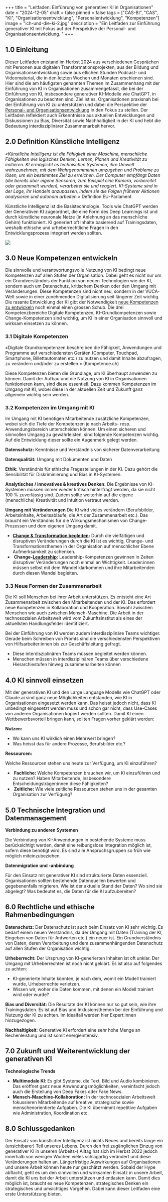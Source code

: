 +++
title = "Leitfaden: Einführung von generativer KI in Organisationen"
date = "2024-12-05"
draft = false
pinned = false
tags = ["CAS-BI", "CAS", "KI", "Organisationsentwicklung", "Personalentwicklung", "Kompetenzen"]
image = "ich-und-die-ki-2.jpg"
description = "Ein Leitfaden zur Einführung generativer KI mit Fokus auf der Perspektive der Personal- und Organisationsentwicklung. "
+++
## 1.0 Einleitung

Dieser Leitfaden entstand im Herbst 2024 aus verschiedenen Gesprächen mit Personen aus digitalen Transformationsprojekten, aus der Bildung und Organisationsentwicklung sowie aus etlichen Stunden Podcast- und Videomaterial, die in den letzten Wochen und Monaten erschienen sind. Hier sind die am häufigsten genannten Themen im Zusammenhang mit der Einführung von KI in Organisationen zusammengefasst, die bei der Einführung von KI, insbesondere generativer KI-Modelle wie ChatGPT, in Organisationen zu beachten sind. Ziel ist es, Organisationen praxisnah bei der Einführung von KI zu unterstützen und dabei die Perspektive der [Personal- und Organisationsentwicklung](https://www.bensblog.ch/tags/organisationsentwicklung/) in den Fokus zu stellen. Der Leitfaden reflektiert auch Erkenntnisse aus aktuellen Entwicklungen und Diskussionen zu Bias, Diversität sowie Nachhaltigkeit in der KI und hebt die Bedeutung interdisziplinärer Zusammenarbeit hervor​.

## 2.0 Definition Künstliche Intelligenz

*«Künstliche Intelligenz ist die Fähigkeit einer Maschine, menschliche Fähigkeiten wie logisches Denken, Lernen, Planen und Kreativität zu imitieren. KI ermöglicht es technischen Systemen, ihre Umwelt wahrzunehmen, mit dem Wahrgenommenen umzugehen und Probleme zu lösen, um ein bestimmtes Ziel zu erreichen. Der Computer empfängt Daten (die bereits über eigene Sensoren, zum Beispiel eine Kamera, vorbereitet oder gesammelt wurden), verarbeitet sie und reagiert. KI-Systeme sind in der Lage, ihr Handeln anzupassen, indem sie die Folgen früherer Aktionen analysieren und autonom arbeiten.»* Definition EU-Parlament

Künstliche Intelligenz ist die Basistechnologie. Tools wie ChatGPT werden der Generativen KI zugeordnet, die eine Form des Deep Learnings ist und durch künstliche neuronale Netze (in Anlehnung an das menschliche Gehirn) funktioniert. KI generiert oft Inhalte basierend auf Trainingsdaten, weshalb ethische und urheberrechtliche Fragen in den Entwicklungsprozess integriert werden sollten. 

![](ku-nstliche-intelligenz_u-bersicht-2.jpg)

## 3.0 Neue Kompetenzen entwickeln

Die sinnvolle und verantwortungsvolle Nutzung von KI bedingt neue Kompetenzen auf allen Stufen der Organisation. Dabei geht es nicht nur um ein Grundverständnis der Funktion von neuen Technologien wie der KI, sondern auch um Datenschutz, kritischem Denken oder den Umgang mit Veränderungen. Diese Kompetenzen sind nicht neu, sondern in der VUCA-Welt sowie in einer zunehmenden Digitalisierung seit längerer Zeit wichtig. Die rasante Entwicklung der KI gibt der Notwendigkeit [neue Kompetenzen zu entwickeln](https://www.bensblog.ch/tags/kompetenzentwicklung/) noch einmal einen grossen Schub. Die drei Kompetenzbereiche Digitale Kompetenzen, KI-Grundkompetenzen sowie Change-Kompetenzen sind wichtig, um KI in einer Organisation sinnvoll und wirksam einsetzen zu können.

### 3.1 Digitale Kompetenzen

«Digitale Grundkompetenzen beschreiben die Fähigkeit, Anwendungen und Programme auf verschiedensten Geräten (Computer, Touchpad, Smartphone, Billettautomaten etc.) zu nutzen und damit Inhalte abzufragen, zu verändern und/oder zu erstellen.» (Kompetence.ch)

Diese Kompetenzen bieten die Grundlage, um KI überhaupt anwenden zu können. Damit der Aufbau und die Nutzung von KI in Organisationen funktionieren kann, sind diese essentiell. Dazu kommen Kompetenzen im Umgang mit KI, wobei diese in der aktuellen Zeit und Zukunft ganz allgemein wichtig sein werden.

### 3.2 Kompetenzen im Umgang mit KI

Im Umgang mit KI benötigen Mitarbeitende zusätzliche Kompetenzen, wobei sich die Tiefe der Kompetenzen je nach Arbeits- resp. Anwendungsbereich unterscheiden können. Um einen sicheren und sinnvollen Umgang zu gewährleisten, sind folgende Kompetenzen wichtig. Auf die Entwicklung dieser sollte ein Augenmerk gelegt werden.

**Datenschutz:** Kenntnisse und Verständnis von sicherer Datenverarbeitung

**Datenqualität:** Umgang mit Dokumenten und Daten

**Ethik:** Verständnis für ethische Fragestellungen in der KI. Dazu gehört die Sensibilität für Diskriminierung und Bias in KI-Systemen.

**Analytisches / innovatives & kreatives Denken:** Die Ergebnisse von KI-Systemen müssen immer wieder kritisch hinterfragt werden, da sie nicht 100 % zuverlässig sind. Zudem sollte weiterhin auf die eigene (menschliche) Kreativität und Intuition vertraut werden. 

**Umgang mit Veränderungen** Die KI wird vieles verändern (Berufsbilder, Arbeitsinhalte, Arbeitsabläufe, die Art der Zusammenarbeit etc.). Das braucht ein Verständnis für die Wirkungsmechanismen von Change-Prozessen und dem eigenen Umgang damit.

* **[Change & Transformation begleiten](https://www.bensblog.ch/tags/change/):** Durch die vielfältigen und disruptiven Veränderungen durch die KI ist es wichtig, Change- und Transformationsthemen in der Organisation auf menschlicher Ebene Aufmerksamkeit zu schenken. 
*  **Change-[Leadership](https://www.bensblog.ch/tags/leadership/):** Leadership-Kompetenzen gewinnen in Zeiten disruptiver Veränderungen noch einmal an Wichtigkeit. Leader:innen müssen selbst mit dem Wandel klarkommen und ihre Mitarbeitenden durch diesen Wandel begleiten. 

### 3.3 Neue Formen der Zusammenarbeit

Die KI soll Menschen bei ihrer Arbeit unterstützen. Es entsteht eine Art Zusammenarbeit zwischen den Mitarbeitenden und der KI. Das erfordert neue Kompetenzen in Kollaboration und Kooperation. Sowohl zwischen Menschen wie auch zwischen Mensch-Maschine. Die Arbeit in der technosozialen Arbeitswelt wird vom Zukunftsinstitut als eines der aktuellsten Handlungsfelder identifiziert. 

Bei der Einführung von KI werden zudem interdisziplinäre Teams wichtiger. Gerade beim Schreiben von Promts sind die verschiedensten Perspektiven von Hilfsarbeiter:innen bis zur Geschäftsleitung gefragt. 

* Diese interdisziplinären Teams müssen begleitet werden können.
* Menschen müssen in interdisziplinären Teams über verschiedene Hierarchiestufen hinweg zusammenarbeiten können

## 4.0 KI sinnvoll einsetzen

Mit der generativen KI und den Large Language Modells wie ChatGPT oder Claude.ai sind ganz neue Möglichkeiten entstanden, wie KI in Organisationen eingesetzt werden kann. Das heisst jedoch nicht, dass KI unbedingt eingesetzt werden muss und schon gar nicht, dass Use-Cases von anderen Organisationen kopiert werden sollten. Damit KI einen Wettbewerbsvorteil bringen kann, sollten Fragen vorher geklärt werden: 

**Nutzen:**

* Wo kann uns KI wirklich einen Mehrwert bringen?
* Was heisst das für andere Prozesse, Berufsbilder etc.?

**Ressourcen:**

Welche Ressourcen stehen uns heute zur Verfügung, um KI einzuführen? 

*  **Fachliche:** Welche Kompetenzen brauchen wir, um KI einzuführen und zu nutzen? Haben Mitarbeitende, insbesondere Entscheidungsträger:innen diese Fähigkeiten?
*  **Zeitliche:** Wie viele zeitliche Ressourcen stehen uns in der gesamten Organisation zur Verfügung?

## 5.0 Technische Integration und Datenmanagement

**Verbindung zu anderen Systemen**

Die Verbindung von KI-Anwendungen in bestehende Systeme muss berücksichtigt werden, damit eine reibungslose Integration möglich ist, sofern diese benötigt wird. Es sind alle Anspruchsgruppen so früh wie möglich miteinzubeziehen. 

**Datenmigration und -anbindung**

Für den Einsatz mit generativer KI sind strukturierte Daten essenziell. Organisationen sollten bestehende Datenquellen bewerten und gegebenenfalls migrieren. Wie ist der aktuelle Stand der Daten? Wo sind sie abgelegt? Was bedeutet es, die Daten für die KI aufzubereiten?

## 6.0 Rechtliche und ethische Rahmenbedingungen

**Datenschutz:** Der Datenschutz ist auch beim Einsatz von KI sehr wichtig. Es bedarf einem neuen Verständnis, da der Umgang mit Daten (Training der KI, Eingeben von Daten für Antworten etc.) ein neuer ist. Ein Grundverständnis von Daten, deren Verarbeitung und dem zusammenhängenden Datenschutz auf allen Stufen der Organisation wichtig. 

**Urheberrecht:** Der Ursprung von KI-generierten Inhalten ist oft unklar. Der Umgang mit Urheberrechten ist noch nicht geklärt. Es ist also auf folgendes zu achten: 

* KI-generierte Inhalte könnten, je nach dem, womit ein Modell trainiert wurde, Urheberrechte verletzen. 
* Wissen wir, woher die Daten kommen, mit denen ein Modell trainiert wird oder wurde?

**Bias und Diversität:** Die Resultate der KI können nur so gut sein, wie ihre Trainingsdaten. Es ist auf Bias und Inklusionsthemen bei der Einführung und Nutzung der KI zu achten. Im Idealfall werden hier Expert:innen hinzugezogen. 

**Nachhaltigkeit**: Generative KI erfordert eine sehr hohe Menge an Rechenleistung und ist somit energieintensiv.

## 7.0 Zukunft und Weiterentwicklung der generativen KI

**Technologische Trends**

* **Multimodale KI**: Es gibt Systeme, die Text, Bild und Audio kombinieren. Das eröffnet ganz neue Anwendungsmöglichkeiten, vereinfacht jedoch auch die Erstellung von Deep Fakes oder Fake News. 
* **Mensch-Maschine-Kollaboration:** In der technosozialen Arbeitswelt fokussieren Mitarbeitende auf kreative, strategische sowie menschenorientierte Aufgaben. Die KI übernimmt repetitive Aufgaben wie Administration, Koordination etc. 

## 8.0 Schlussgedanken

Der Einsatz von künstlicher Intelligenz ist nichts Neues und bereits lange ein (unsichtbarer) Teil unseres Lebens. Durch den frei zugänglichen Einzug von generativer KI in unseren (Arbeits-) Alltag hat sich im Herbst 2022 jedoch innerhalb von wenigen Wochen vieles schlagartig verändert und diese Veränderungen halten an. Längerfristige Auswirkungen auf Organisationen und unsere Arbeit können heute nur geschätzt werden. Sobald der Hype abflacht, geht es um den sinnvollen und wirksamen Einsatz in unsere Arbeit, damit die KI uns bei der Arbeit unterstützen und entlasten kann. Damit dies möglich ist, braucht es neue Kompetenzen, strategisches Denken ein strategisches und umsichtiges Vorgehen. Dabei kann dieser Leitfaden eine erste Unterstützung bieten.